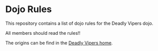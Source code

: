 Dojo Rules
==========

This repository contains a list of dojo rules for the Deadly Vipers dojo.

All members should read the rules!!

The origins can be find in the [Deadly Vipers home](https://github.com/deadlyvipers).

